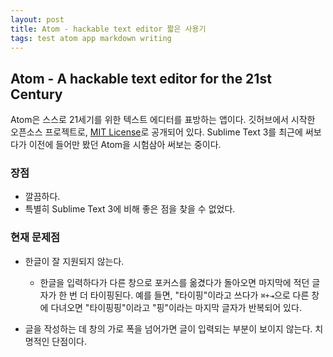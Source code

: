 ```yaml
---
layout: post
title: Atom - hackable text editor 짧은 사용기
tags: test atom app markdown writing
---
```


## Atom - A hackable text editor for the 21st Century
Atom은 스스로 21세기를 위한 텍스트 에디터를 표방하는 앱이다. 깃허브에서 시작한 오픈소스 프로젝트로, [MIT License][a8543561]로 공개되어 있다. Sublime Text 3를 최근에 써보다가 이전에 들어만 봤던 Atom을 시험삼아 써보는 중이다.

### 장점

* 깔끔하다.
* 특별히 Sublime Text 3에 비해 좋은 점을 찾을 수 없었다.


### 현재 문제점

* 한글이 잘 지원되지 않는다.
    * 한글을 입력하다가 다른 창으로 포커스를 옮겼다가 돌아오면 마지막에 적던 글자가 한 번 더 타이핑된다. 예를 들면, "타이핑"이라고 쓰다가 `⌘+⇥`으로 다른 창에 다녀오면 "타이핑핑"이라고 "핑"이라는 마지막 글자가 반복되어 있다.
* 글을 작성하는 데 창의 가로 폭을 넘어가면 글이 입력되는 부분이 보이지 않는다. 치명적인 단점이다.


  [a8543561]: https://raw.githubusercontent.com/atom/atom/master/LICENSE.md "MIT License"
